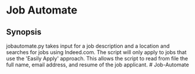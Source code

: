 # Job Automate

## Synopsis

jobautomate.py takes input for a job description and a location and searches for jobs
using Indeed.com. The script will only apply to jobs that use the 'Easily Apply' approach.
This allows the script to read from file the full name, email address, and resume of the
job applicant. # Job-Automate
